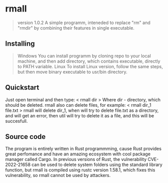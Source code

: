 # rmall
> version 1.0.2
A simple programm, inteneded to replace "rm" and "rmdir" by combining their features in single executable.

## Installing
>Windows
You can install programm by cloning repo to your local machine, and then add directory, which contains executable, directly to PATH variable. 
>Linux
To install Linux version, follow the same steps, but then move binary executable to usr/bin directory.

## Quickstart
Just open terminal and then type:
< rmall dir >
Where dir - directory, which should be deleted. rmall also can delete files, for example:
< rmall dir_1 file.txt >
rmall will delete dir_1, when will try to delete file.txt as a directory, and will get an error, then util will try to delete it as a file, and this will be succesfull.

## Source code
The program is entirely written in Rust programmming, cause Rust provides great perfomance and have an amazing ecosystem with cool package manager called Cargo. In previous versions of Rust, the vulnerability CVE-2022-21658 can be used to delete system folders using the standard library function, but rmall is compiled using rustc version 1.58.1, which fixes this vulnerability, so rmall cannot be used by attackers. 
